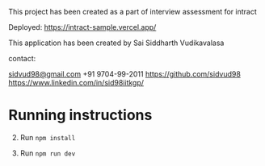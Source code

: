 This project has been created as a part of interview assessment for intract

Deployed: https://intract-sample.vercel.app/

This application has been created by Sai Siddharth Vudikavalasa

contact:

sidvud98@gmail.com
+91 9704-99-2011
https://github.com/sidvud98
https://www.linkedin.com/in/sid98iitkgp/




# Running instructions

2) Run `npm install`

3) Run `npm run dev`